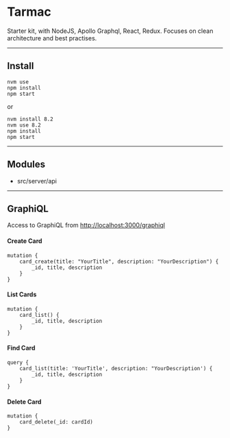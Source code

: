 # Tarmac

Starter kit, with NodeJS, Apollo Graphql, React, Redux. Focuses on clean architecture and best practises.

------------

## Install
    nvm use
    npm install
    npm start

or

    nvm install 8.2
    nvm use 8.2
    npm install
    npm start

-------

## Modules
  - src/server/api

-------

## GraphiQL

Access to GraphiQL from [http://localhost:3000/graphiql](http://localhost:3000/graphiql)


#### Create Card

    mutation {
    	card_create(title: "YourTitle", description: "YourDescription") {
    		_id, title, description
    	}
    }

#### List Cards

    mutation {
    	card_list() {
    		_id, title, description
    	}
    }

#### Find Card

    query {
    	card_list(title: 'YourTitle', description: "YourDescription') {
    		_id, title, description
    	}
    }

#### Delete Card

    mutation {
    	card_delete(_id: cardId)
    }



